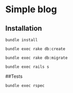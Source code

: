 # Simple blog

## Installation

```
bundle install
```
```
bundle exec rake db:create
```
```
bundle exec rake db:migrate
```
```
bundle exec rails s
```

##Tests
```
bundle exec rspec
```
